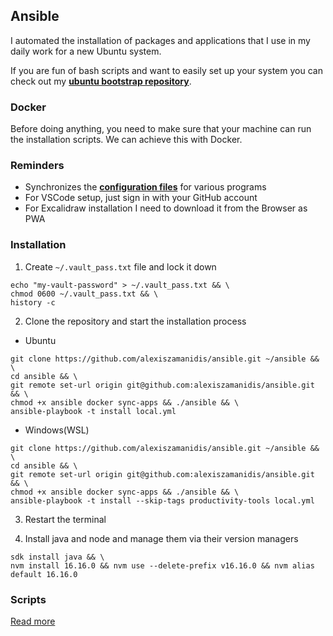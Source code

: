 ## Ansible

I automated the installation of packages and applications that I use in my daily work for a new Ubuntu system.

If you are fun of bash scripts and want to easily set up your system you can check out my [**ubuntu bootstrap repository**](https://github.com/alexiszamanidis/.ubuntu_bootstrap).

### Docker

Before doing anything, you need to make sure that your machine can run the installation scripts. We can achieve this with Docker.

### Reminders

-   Synchronizes the [**configuration files**](https://github.com/alexiszamanidis/dotfiles) for various programs
-   For VSCode setup, just sign in with your GitHub account
-   For Excalidraw installation I need to download it from the Browser as PWA

### Installation

1. Create `~/.vault_pass.txt` file and lock it down

```
echo "my-vault-password" > ~/.vault_pass.txt && \
chmod 0600 ~/.vault_pass.txt && \
history -c
```

2. Clone the repository and start the installation process

- Ubuntu

```
git clone https://github.com/alexiszamanidis/ansible.git ~/ansible && \
cd ansible && \
git remote set-url origin git@github.com:alexiszamanidis/ansible.git && \
chmod +x ansible docker sync-apps && ./ansible && \
ansible-playbook -t install local.yml
```
- Windows(WSL)

```
git clone https://github.com/alexiszamanidis/ansible.git ~/ansible && \
cd ansible && \
git remote set-url origin git@github.com:alexiszamanidis/ansible.git && \
chmod +x ansible docker sync-apps && ./ansible && \
ansible-playbook -t install --skip-tags productivity-tools local.yml
```

3. Restart the terminal

4. Install java and node and manage them via their version managers

```
sdk install java && \
nvm install 16.16.0 && nvm use --delete-prefix v16.16.0 && nvm alias default 16.16.0
```

### Scripts

[Read more](https://github.com/alexiszamanidis/ansible/blob/master/SCRIPTS.md)
